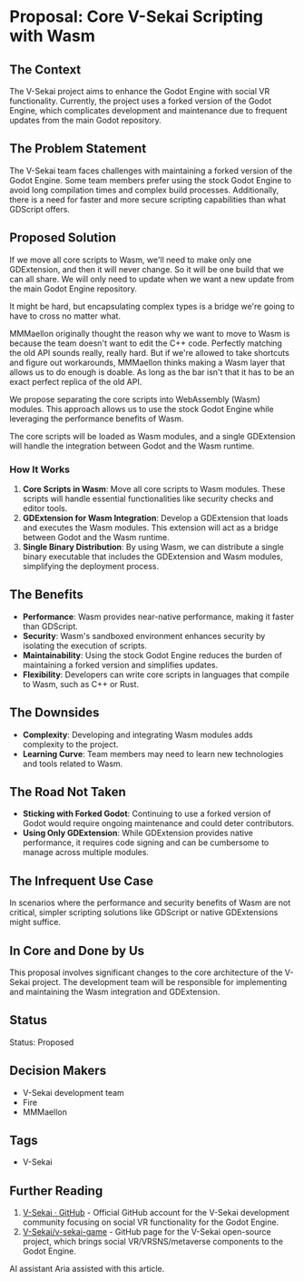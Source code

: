 # Proposal: Core V-Sekai Scripting with Wasm

## The Context

The V-Sekai project aims to enhance the Godot Engine with social VR functionality. Currently, the project uses a forked version of the Godot Engine, which complicates development and maintenance due to frequent updates from the main Godot repository.

## The Problem Statement

The V-Sekai team faces challenges with maintaining a forked version of the Godot Engine. Some team members prefer using the stock Godot Engine to avoid long compilation times and complex build processes. Additionally, there is a need for faster and more secure scripting capabilities than what GDScript offers.

## Proposed Solution

If we move all core scripts to Wasm, we'll need to make only one GDExtension, and then it will never change. So it will be one build that we can all share. We will only need to update when we want a new update from the main Godot Engine repository.

It might be hard, but encapsulating complex types is a bridge we're going to have to cross no matter what.

MMMaellon originally thought the reason why we want to move to Wasm is because the team doesn't want to edit the C++ code. Perfectly matching the old API sounds really, really hard. But if we're allowed to take shortcuts and figure out workarounds, MMMaellon thinks making a Wasm layer that allows us to do enough is doable. As long as the bar isn't that it has to be an exact perfect replica of the old API.

We propose separating the core scripts into WebAssembly (Wasm) modules. This approach allows us to use the stock Godot Engine while leveraging the performance benefits of Wasm.

The core scripts will be loaded as Wasm modules, and a single GDExtension will handle the integration between Godot and the Wasm runtime.

### How It Works

1. **Core Scripts in Wasm**: Move all core scripts to Wasm modules. These scripts will handle essential functionalities like security checks and editor tools.
2. **GDExtension for Wasm Integration**: Develop a GDExtension that loads and executes the Wasm modules. This extension will act as a bridge between Godot and the Wasm runtime.
3. **Single Binary Distribution**: By using Wasm, we can distribute a single binary executable that includes the GDExtension and Wasm modules, simplifying the deployment process.

## The Benefits

- **Performance**: Wasm provides near-native performance, making it faster than GDScript.
- **Security**: Wasm's sandboxed environment enhances security by isolating the execution of scripts.
- **Maintainability**: Using the stock Godot Engine reduces the burden of maintaining a forked version and simplifies updates.
- **Flexibility**: Developers can write core scripts in languages that compile to Wasm, such as C++ or Rust.

## The Downsides

- **Complexity**: Developing and integrating Wasm modules adds complexity to the project.
- **Learning Curve**: Team members may need to learn new technologies and tools related to Wasm.

## The Road Not Taken

- **Sticking with Forked Godot**: Continuing to use a forked version of Godot would require ongoing maintenance and could deter contributors.
- **Using Only GDExtension**: While GDExtension provides native performance, it requires code signing and can be cumbersome to manage across multiple modules.

## The Infrequent Use Case

In scenarios where the performance and security benefits of Wasm are not critical, simpler scripting solutions like GDScript or native GDExtensions might suffice.

## In Core and Done by Us

This proposal involves significant changes to the core architecture of the V-Sekai project. The development team will be responsible for implementing and maintaining the Wasm integration and GDExtension.

## Status

Status: Proposed

## Decision Makers

- V-Sekai development team
- Fire
- MMMaellon

## Tags

- V-Sekai

## Further Reading

1. [V-Sekai · GitHub](https://github.com/v-sekai) - Official GitHub account for the V-Sekai development community focusing on social VR functionality for the Godot Engine.
2. [V-Sekai/v-sekai-game](https://github.com/v-sekai/v-sekai-game) - GitHub page for the V-Sekai open-source project, which brings social VR/VRSNS/metaverse components to the Godot Engine.

AI assistant Aria assisted with this article.
